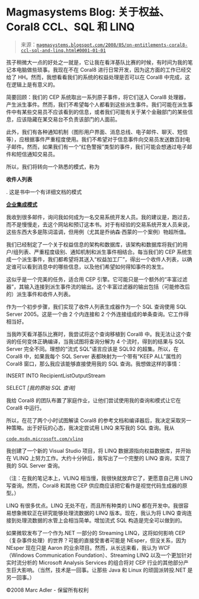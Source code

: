 <!--yml

分类：未分类

日期：2024-05-18 05:02:28

-->

# Magmasystems Blog: 关于权益、Coral8 CCL、SQL 和 LINQ

> 来源：[`magmasystems.blogspot.com/2008/05/on-entitlements-coral8-ccl-sql-and-linq.html#0001-01-01`](http://magmasystems.blogspot.com/2008/05/on-entitlements-coral8-ccl-sql-and-linq.html#0001-01-01)

孩子稍微大一点的好处之一就是，它让我在看洋基队比赛的时候，有时间为我的笔记本电脑做些琐事。我现在不在 Coral8 进行日常开发，因为这方面的工作已经交给了 HH。然而，我想看看我们的系统的权益处理是否可以在 Coral8 中完成，这在逻辑上是有意义的。

简要回顾：我们的 CEP 系统取出一系列原子事件，将它们送入 Coral8 处理器，产生派生事件。然而，我们不希望每个人都看到这些派生事件。我们可能在派生事件中有某些交易员不应该看到的信息，或者我们可能有关于某个金融部门的某些信息，应该隐藏在某交易台不负责该部门的人面前。

此外，我们有各种通知机制（图形用户界面、消息总线、电子邮件、聊天、短信等），应根据事件严重程度使用。我们不希望对于信息事件向交易员发送数百封电子邮件。然而，如果我们有一个“红色警报”类型的事件，我们可能会想通过电子邮件和短信通知交易员。

所以，我们将转向一个熟悉的模式，称为

**收件人列表**

. 这是书中一个有详细文档的模式

**[企业集成模式](http://www.eaipatterns.com/)**

我收到很多邮件，询问我如何成为一名交易系统开发人员。我的建议是，跑过去，而不是慢慢走，去这个网站和预订这本书。对于有经验的交易系统开发人员来说，这些东西大多是陈词滥调，但用例（尤其是乔纳森·西蒙的一个案例）物超所值。

我们已经制定了一个关于权益信息的架构和数据库，该架构和数据库将我们的用户/组列表、严重程度级别、通知机制和派生事件相结合。每当我们的 CEP 系统生成一个派生事件，我们都希望将其送入“权益加工厂”，得出一个收件人列表，以确定谁可以看到消息中的哪些信息，以及他们希望如何得知事件的发生。

这似乎是一个完美的任务，适合用 CEP 引擎。它可能只是一个额外的“丰富过滤器”，其输入连接到派生事件流的输出。这个丰富过滤器的输出包括（可能修改后的）派生事件和收件人列表。

作为一个初步步骤，我们实现了收件人列表生成器作为一个 SQL 查询使用 SQL Server 2005。这是一个由 2 个内连接和 2 个外连接组成的单条查询。它工作得相当好。

当我昨天看洋基队比赛时，我尝试将这个查询移植到 Coral8 中。我无法让这个查询的任何变体正确编译，当我试图将查询分解为 4 个流时，得到的结果与 SQL Server 完全不同。理想的“流式 SQL”语言应该是 SQL92 的超集。所以，在 Coral8 中，如果我每个 SQL Server 表都映射为一个带有“KEEP ALL”属性的 Coral8 窗口，那么我应该能够直接使用我的 SQL 查询。我想做这样的事情：

INSERT INTO RecipientListOutputStream

SELECT *[我的原始 SQL 查询]*

我给 Coral8 的团队布置了家庭作业，让他们尝试使用我的查询和模式让它在 Coral8 中运行。

所以，在花了两个小时试图解读 Coral8 的参考文档和编译器后，我决定采取另一种策略。出于好玩的心态，我决定尝试用 LINQ 来写我的 SQL 查询。我从

[`code.msdn.microsoft.com/vlinq`](http://code.msdn.microsoft.com/vlinq)

我创建了一个新的 Visual Studio 项目，将 LINQ 数据源指向权益数据库，并开始在 VLINQ 上努力工作。大约十分钟后，我写出了一个完整的 LINQ 查询，实现了我的 SQL Server 查询。

（注：在我的笔记本上，VLINQ 相当慢，我很快就放弃它了，更愿意自己用 LINQ 写查询。然而，Coral8 和其他 CEP 供应商应该把它看作是视觉代码生成器的原型。）

LINQ 有很多优点。LINQ 无处不在，而且所有种类的 LINQ 都在开发中。我很容易想象微软正在研究能够处理流数据的 LINQ 版本。现在，我认为将 LINQ 查询连接到处理流数据的水管上会相当简单。增加流式 SQL 构造是完全可以做到的。

如果微软发布了一个作为.NET 一部分的 Streaming LINQ，这将如何影响 CEP（复杂事件处理）的世界？可能的直接受害者可能是 NEsper，但没关系，因为 NEsper 现在只是 Aaron 的业余项目。然而，从长远来看，我认为 WCF（Windows Communication Foundation）、Streaming LINQ 以及一个更加针对实时流分析的 Microsoft Analysis Services 的组合将对 CEP 行业的其他部分产生巨大影响。（当然，技术是一回事。让那些 Java 和 Linux 的顽固派转投.NET 是另一回事。）

©2008 Marc Adler - 保留所有权利
